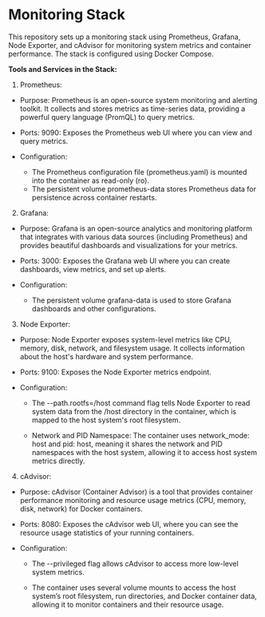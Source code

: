 # Monitoring Stack

This repository sets up a monitoring stack using Prometheus, Grafana, Node Exporter, and cAdvisor for monitoring system metrics and container performance. The stack is configured using Docker Compose.

**Tools and Services in the Stack:**
1. Prometheus:
- Purpose: Prometheus is an open-source system monitoring and alerting toolkit. It collects and stores metrics as time-series data, providing a powerful query language (PromQL) to query metrics.

- Ports: 9090: Exposes the Prometheus web UI where you can view and query metrics.
- Configuration:
  - The Prometheus configuration file (prometheus.yaml) is mounted into the container as read-only (ro).
  - The persistent volume prometheus-data stores Prometheus data for persistence across container restarts.

2. Grafana: 
- Purpose: Grafana is an open-source analytics and monitoring platform that integrates with various data sources (including Prometheus) and provides beautiful dashboards and visualizations for your metrics.

- Ports: 3000: Exposes the Grafana web UI where you can create dashboards, view metrics, and set up alerts.

- Configuration:
  - The persistent volume grafana-data is used to store Grafana dashboards and other configurations.

3. Node Exporter:
- Purpose: Node Exporter exposes system-level metrics like CPU, memory, disk, network, and filesystem usage. It collects information about the host's hardware and system performance.

- Ports: 9100: Exposes the Node Exporter metrics endpoint.

- Configuration:

  - The --path.rootfs=/host command flag tells Node Exporter to read system data from the /host directory in the container, which is mapped to the host system's root filesystem.

  - Network and PID Namespace: The container uses network_mode: host and pid: host, meaning it shares the network and PID namespaces with the host system, allowing it to access host system metrics directly.

4. cAdvisor:

- Purpose: cAdvisor (Container Advisor) is a tool that provides container performance monitoring and resource usage metrics (CPU, memory, disk, network) for Docker containers.

- Ports: 8080: Exposes the cAdvisor web UI, where you can see the resource usage statistics of your running containers.

- Configuration:
  - The --privileged flag allows cAdvisor to access more low-level system metrics.

  - The container uses several volume mounts to access the host system’s root filesystem, run directories, and Docker container data, allowing it to monitor containers and their resource usage.
